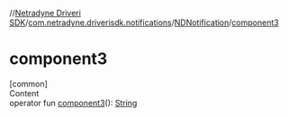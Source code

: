 //[Netradyne Driveri SDK](../../index.md)/[com.netradyne.driverisdk.notifications](../index.md)/[NDNotification](index.md)/[component3](component3.md)



# component3  
[common]  
Content  
operator fun [component3](component3.md)(): [String](https://kotlinlang.org/api/latest/jvm/stdlib/kotlin/-string/index.html)  



